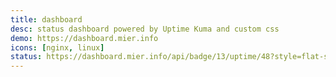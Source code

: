 ```yaml
---
title: dashboard
desc: status dashboard powered by Uptime Kuma and custom css
demo: https://dashboard.mier.info
icons: [nginx, linux]
status: https://dashboard.mier.info/api/badge/13/uptime/48?style=flat-square
---
```

